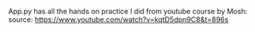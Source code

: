 App.py has all the hands on practice I did from youtube course by Mosh: source: https://www.youtube.com/watch?v=kqtD5dpn9C8&t=896s
